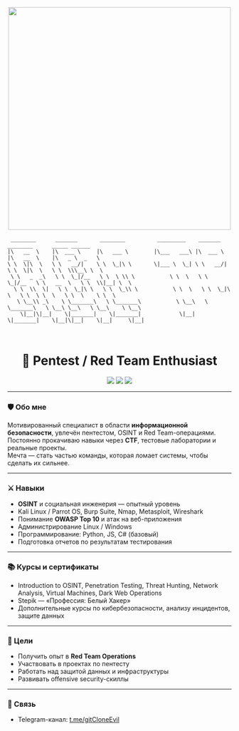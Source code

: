 <!-- Гифка в шапке -->
<p align="center">
  <img src="https://media1.giphy.com/media/v1.Y2lkPTc5MGI3NjExb2hzYzMwdW00MG54NjBtd3ZnMXFzc2tteDdzMWZ6b2NhYWs2eTdqNyZlcD12MV9pbnRlcm5hbF9naWZfYnlfaWQmY3Q9Zw/o0vwzuFwCGAFO/giphy.gif" width="500"/>
</p>

<!-- ASCII баннер -->
```
 ________      _______       ________          _________    _______       ________      _____ ______      
|\   __  \    |\  ___ \     |\   ___ \        |\___   ___\ |\  ___ \     |\   __  \    |\   _ \  _   \    
\ \  \|\  \   \ \   __/|    \ \  \_|\ \       \|___ \  \_| \ \   __/|    \ \  \|\  \   \ \  \\\__\ \  \   
 \ \   _  _\   \ \  \_|/__   \ \  \ \\ \           \ \  \   \ \  \_|/__   \ \   __  \   \ \  \\|__| \  \  
  \ \  \\  \|   \ \  \_|\ \   \ \  \_\\ \           \ \  \   \ \  \_|\ \   \ \  \ \  \   \ \  \    \ \  \ 
   \ \__\\ _\    \ \_______\   \ \_______\           \ \__\   \ \_______\   \ \__\ \__\   \ \__\    \ \__\
    \|__|\|__|    \|_______|    \|_______|            \|__|    \|_______|    \|__|\|__|    \|__|     \|__|

                                                                              
```
<h1 align="center">👾 Pentest / Red Team Enthusiast</h1>

<p align="center">
  <img src="https://img.shields.io/badge/Pentest-Active-green?style=for-the-badge&logo=kalilinux&logoColor=white" />
  <img src="https://img.shields.io/badge/OSINT-Pro-blue?style=for-the-badge&logo=hackaday&logoColor=white" />
  <img src="https://img.shields.io/badge/Red%20Team-Future%20Ops-red?style=for-the-badge&logo=redhat&logoColor=white" />
</p>

---

### 🛡️ Обо мне
Мотивированный специалист в области **информационной безопасности**, увлечён пентестом, OSINT и Red Team-операциями.  
Постоянно прокачиваю навыки через **CTF**, тестовые лаборатории и реальные проекты.  
Мечта — стать частью команды, которая ломает системы, чтобы сделать их сильнее.

---

### ⚔ Навыки
- **OSINT** и социальная инженерия — опытный уровень
- Kali Linux / Parrot OS, Burp Suite, Nmap, Metasploit, Wireshark
- Понимание **OWASP Top 10** и атак на веб-приложения
- Администрирование Linux / Windows
- Программирование: Python, JS, C# (базовый)
- Подготовка отчетов по результатам тестирования

---

### 📚 Курсы и сертификаты
- Introduction to OSINT, Penetration Testing, Threat Hunting, Network Analysis, Virtual Machines, Dark Web Operations
- Stepik — «Профессия: Белый Хакер»
- Дополнительные курсы по кибербезопасности, анализу инцидентов, защите данных

---

### 🎯 Цели
- Получить опыт в **Red Team Operations**
- Участвовать в проектах по пентесту
- Работать над защитой данных и инфраструктуры
- Развивать offensive security-скиллы

---

### 📡 Связь
- Telegram-канал: [t.me/gitCloneEvil](https://t.me/gitCloneEvil)

